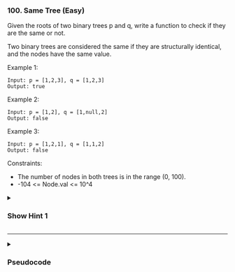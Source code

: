 ### 100. Same Tree (Easy)

Given the roots of two binary trees p and q, write a function to check if they are the same or not.

Two binary trees are considered the same if they are structurally identical, and the nodes have the same value.

Example 1:
```
Input: p = [1,2,3], q = [1,2,3]
Output: true
```
Example 2:
```
Input: p = [1,2], q = [1,null,2]
Output: false
```
Example 3:
```
Input: p = [1,2,1], q = [1,1,2]
Output: false
```

Constraints:

- The number of nodes in both trees is in the range (0, 100).
- -104 <= Node.val <= 10^4

<details>
  <summary><h3>Show Hint 1</h3></summary>
  <p>It is like a tree traversal, but here it is 2 tree. if both nodes of tree becomes null then return true and if any of the tree node becomes null or values of the node doesn't equal then return false finally call it in dual recurse.</p>
</details>

---
<details>
  <summary><h3>Pseudocode</h3></summary>
  <pre>
    if p is null and q is null
      return true
    if p is null or q is null or p.val notEqualTo q.val
      return false
    return (isSameTree(p.left, q.left) and (isSameTree(p.right, q.right)))
  </pre>
</details>
